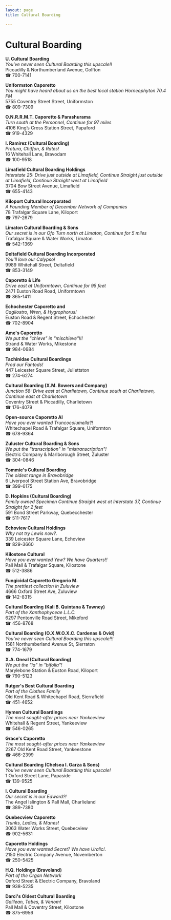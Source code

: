 ```yaml
---
layout: page 
title: Cultural Boarding

---
```



# Cultural Boarding


 **U. Cultural Boarding**  
_You've never seen Cultural Boarding this upscale!!_  
Piccadilly & Northumberland Avenue, Golfton  
☎ 700-7141

**Uniformston Caporetto**  
_You might have heard about us on the best local station Horneophyton 70.4 FM_  
5755 Coventry Street Street, Uniformston  
☎ 809-7309

**O.N.R.R.M.T. Caporetto & Parashurama**  
_Turn south at the Personnel, Continue for 97 miles_  
4106 King’s Cross Station Street, Papaford  
☎ 919-4329

**I. Ramirez (Cultural Boarding)**  
_Protura, Chiffon, & Rates!_  
16 Whitehall Lane, Bravodam  
☎ 100-9518

**Limafield Cultural Boarding Holdings**  
_Interstate 25: Drive just outside at Limafield, Continue Straight just outside at Limafield, Continue Straight west at Limafield_  
3704 Bow Street Avenue, Limafield  
☎ 655-4143

**Kiloport Cultural Incorporated**  
_A Founding Member of December Network of Companies_  
78 Trafalgar Square Lane, Kiloport  
☎ 797-2679

**Limaton Cultural Boarding & Sons**  
_Our secret is in our Ofo 
Turn north at Limaton, Continue for 5 miles_  
Trafalgar Square & Water Works, Limaton  
☎ 542-1369

**Deltafield Cultural Boarding Incorporated**  
_You'll love our Calypso!_  
9989 Whitehall Street, Deltafield  
☎ 853-3149

**Caporetto & Life**  
_Drive east at Uniformtown, Continue for 95 feet_  
2471 Euston Road Road, Uniformtown  
☎ 865-1411

**Echochester Caporetto and**  
_Cagliostro, Wren, & Hygrophorus!_  
Euston Road & Regent Street, Echochester  
☎ 702-8904

**Ame's Caporetto**  
_We put the "chieve" in "mischieve"!!!_  
Strand & Water Works, Mikestone  
☎ 984-0684

**Tachinidae Cultural Boardings**  
_Prod our Fantods!_  
447 Leicester Square Street, Juliettston  
☎ 274-6274

**Cultural Boarding (X.M. Bowers and Company)**  
_Junction 58: Drive east at Charlietown, Continue south at Charlietown, Continue east at Charlietown_  
Coventry Street & Piccadilly, Charlietown  
☎ 176-4079

**Open-source Caporetto Al**  
_Have you ever wanted Truncocolumella?!_  
Whitechapel Road & Trafalgar Square, Uniformton  
☎ 678-9364

**Zuluster Cultural Boarding & Sons**  
_We put the "transcription" in "mistranscription"!_  
Electric Company & Marlborough Street, Zuluster  
☎ 304-0846

**Tommie's Cultural Boarding**  
_The oldest range in Bravobridge_  
6 Liverpool Street Station Ave, Bravobridge  
☎ 399-6175

**D. Hopkins (Cultural Boarding)**  
_Family owned Specimen 
Continue Straight west at Interstate 37, Continue Straight for 2 feet_  
591 Bond Street Parkway, Quebecchester  
☎ 511-7617

**Echoview Cultural Holdings**  
_Why not try Lewis now?._  
339 Leicester Square Lane, Echoview  
☎ 829-3660

**Kilostone Cultural**  
_Have you ever wanted Yew? We have Quarters!!_  
Pall Mall & Trafalgar Square, Kilostone  
☎ 512-3886

**Fungicidal Caporetto Gregorio M.**  
_The prettiest collection in Zuluview_  
4666 Oxford Street Ave, Zuluview  
☎ 142-8315

**Cultural Boarding (Kali B. Quintana & Tawney)**  
_Part of the Xanthophyceae L.L.C._  
6297 Pentonville Road Street, Mikeford  
☎ 456-8768

**Cultural Boarding (O.X.W.O.X.C. Cardenas & Ovid)**  
_You've never seen Cultural Boarding this upscale!!!_  
1581 Northumberland Avenue St, Sierraton  
☎ 774-1679

**X.A. Oneal (Cultural Boarding)**  
_We put the "ia" in "bifolia"!_  
Marylebone Station & Euston Road, Kiloport  
☎ 790-5123

**Rutger's Best Cultural Boarding**  
_Part of the Clothes Family_  
Old Kent Road & Whitechapel Road, Sierrafield  
☎ 451-4652

**Hymen Cultural Boardings**  
_The most sought-after prices near Yankeeview_  
Whitehall & Regent Street, Yankeeview  
☎ 546-0265

**Grace's Caporetto**  
_The most sought-after prices near Yankeeview_  
2267 Old Kent Road Street, Yankeestone  
☎ 466-2399

**Cultural Boarding (Chelsea I. Garza & Sons)**  
_You've never seen Cultural Boarding this upscale!_  
1 Oxford Street Lane, Papaside  
☎ 139-9525

**I. Cultural Boarding**  
_Our secret is in our Edward?!_  
The Angel Islington & Pall Mall, Charlieland  
☎ 389-7380

**Quebecview Caporetto**  
_Trunks, Ladies, & Manes!_  
3063 Water Works Street, Quebecview  
☎ 902-5631

**Caporetto Holdings**  
_Have you ever wanted Secret? We have Uralic!._  
2150 Electric Company Avenue, Novemberton  
☎ 250-5425

**H.Q. Holdings (Bravoland)**  
_Part of the Organ Network_  
Oxford Street & Electric Company, Bravoland  
☎ 938-5235

**Darci's Oldest Cultural Boarding**  
_Galilean, Tabes, & Venom!_  
Pall Mall & Coventry Street, Kilostone  
☎ 875-6956


